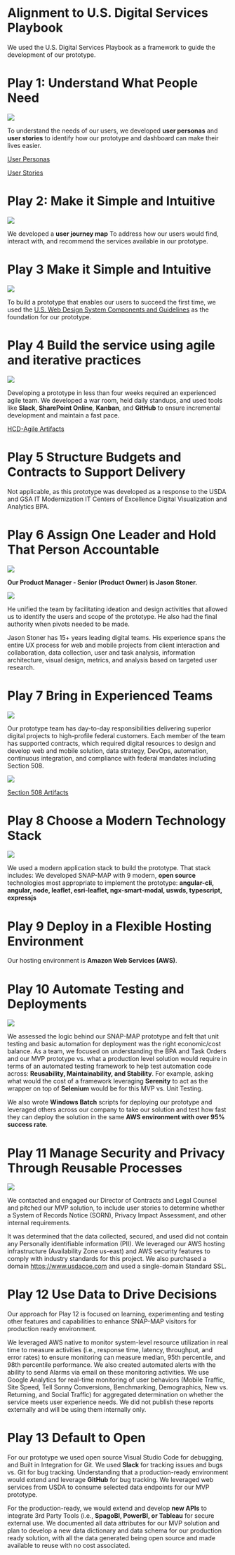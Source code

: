 # Alignment to U.S. Digital Services Playbook
We used the U.S. Digital Services Playbook as a framework to guide the development of our prototype. 


# Play 1: Understand What People Need

![
](https://lh3.googleusercontent.com/yxZo4qcn_zfS-vgANblwkK8ypON12iC7hlNHSSkZ3HUTHwoVJOiIqctFvvXyvjpmtCV-BS8BFesW "USDA USDS Play 1")

To understand the needs of our users, we developed **user personas** and **user stories** to identify how our prototype and dashboard can make their lives easier. 

[User Personas](https://github.com/metrostarsystem/usda-dva/blob/master/documentation/user-personas.md)

[User Stories](https://github.com/metrostarsystem/usda-dva/blob/master/documentation/user-stories.md)
# Play 2: Make it Simple and Intuitive
![
](https://lh3.googleusercontent.com/u_uCFA-hHhTg9bwXamVGt76h6lwOsi-nPZ1MQIIoGSjodB4spcbCwy_zSPZP8PItDc2mymNuA-xB "USDA USDS Play 2")

We developed a **user journey map** To address how our users would find, interact with, and recommend the services available in our prototype. 

# Play 3 Make it Simple and Intuitive
![
](https://lh3.googleusercontent.com/N2hOtgFRhcggKRuvjlXgY9tBIg26mqH6lmKnvEcHAfUeqo68LlQKjdWteYAb3epQOgpePFZQA_lu "USDA USDS Play 3")

To build a prototype that enables our users to succeed the first time, we used the [U.S. Web Design System Components and Guidelines](https://designsystem.digital.gov/) as the foundation for our prototype.

# Play 4 Build the service using agile and iterative practices
![
](https://lh3.googleusercontent.com/085FUkWD6nqFKsuBRDySMWUIOipo3E1qtMT5Y7uRWbiLJinDsyArhG79dO3ULDqbuJuckjlA1yny "USDA USDS Play 4")

Developing a prototype in less than four weeks required an experienced agile team. We developed a war room, held daily standups, and used tools like **Slack**, **SharePoint Online**, **Kanban**, and **GitHub** to ensure incremental development and maintain a fast pace.

[HCD-Agile Artifacts](https://github.com/metrostarsystem/usda-dva/blob/master/documentation/hcd-agile.md)

# Play 5 Structure Budgets and Contracts to Support Delivery
Not applicable, as this prototype was developed as a response to the USDA and GSA IT Modernization IT Centers of Excellence Digital Visualization and Analytics BPA. 

# Play 6 Assign One Leader and Hold That Person Accountable
![
](https://lh3.googleusercontent.com/wxJqCgqlB148RyiQOME7IWXyYZGBSaDf2f6JQ7Z9wdH582caOXA_Eom6tPlTaXlalGDEsRD6-k6t "USDA USDS Play 6")

**Our Product Manager - Senior (Product Owner) is Jason Stoner.**

![
](https://lh3.googleusercontent.com/_pSAzpkz9dfifXkm_G4wBYNAU0QFq8NOynsUtuWQoiM3KS-YW4NsPk6u4Kd__NsIdXxYNDdkSxlD "Jason Stoner - Project Manager - Senior")

He unified the team by facilitating ideation and design activities that allowed us to identify the users and scope of the prototype. He also had the final authority when pivots needed to be made. 

Jason Stoner has 15+ years leading digital teams. His experience spans the entire UX process for web and mobile projects from client interaction and collaboration, data collection, user and task analysis, information architecture, visual design, metrics, and analysis based on targeted user research.

# Play 7 Bring in Experienced Teams
![
](https://lh3.googleusercontent.com/1kJSnLrQBwjH_HN6iZ9iqInlkKwq0i6AcnUzvmOzigdlK23FMJNE1GB6dAvIU6RXtRr_ttHApqH_ "USDA USDS Play 7")

Our prototype team has day-to-day responsibilities delivering superior digital projects to high-profile federal customers. Each member of the team has supported contracts, which required digital resources to design and develop web and mobile solution, data strategy, DevOps, automation, continuous integration, and compliance with federal mandates including Section 508. 

![
](https://lh3.googleusercontent.com/SYagpgpt9xF_OYVzTjKsfndRIULGe9jqLmcwhvnoqKX-DclQatKkhR7j0nYhZpiXgjNHafL20K5A "Scrum is Fun")

[Section 508 Artifacts](https://github.com/metrostarsystem/usda-dva/blob/master/documentation/section-508.md)

# Play 8 Choose a Modern Technology Stack
![
](https://lh3.googleusercontent.com/VZZ5rXfaU2mMsi4_izkIC37xo5IFYCoswMtXpWc5lsXCtEMAsji1QcDxdE5EtwlhNkv0YIkMwb39 "USDA USDS Play 9")

We used a modern application stack to build the prototype.  That stack includes: 
We developed SNAP-MAP with 9 modern, **open source** technologies most appropriate to implement the prototype: **angular-cli, angular, node, leaflet, esri-leaflet, ngx-smart-modal, uswds, typescript, expressjs**

# Play 9 Deploy in a Flexible Hosting Environment

Our hosting environment is **Amazon Web Services (AWS)**.

# Play 10 Automate Testing and Deployments
![
](https://lh3.googleusercontent.com/oOO7ALR8loNMvvtWLYtlOjiQe_yFPOeNIkx7hgrc27K5-2P2pedqf_HOHr6OkPNfa2zcK4fQkbLO "USDA USDS Play 10")

We assessed the logic behind our SNAP-MAP prototype and felt that unit testing and basic automation for deployment was the right economic/cost balance. As a team, we focused on understanding the BPA and Task Orders and our MVP prototype vs. what a production level solution would require in terms of an automated testing framework to help test automation code across: **Reusability, Maintainability, and Stability**. For example, asking what would the cost of a framework leveraging **Serenity** to act as the wrapper on top of **Selenium** would be for this MVP vs. Unit Testing. 

We also wrote **Windows Batch** scripts for deploying our prototype and leveraged others across our company to take our solution and test how fast they can deploy the solution in the same **AWS environment with over 95% success rate**. 

# Play 11 Manage Security and Privacy Through Reusable Processes
![
](https://lh3.googleusercontent.com/WaUCb3hrEWEpNivzQAXQzocS0Ru_zPFpno2Qi2Yd0x6pAJl6IF3-APMERAs7oQNiYWpGBbBm2SYY "USDA USDS Play 11")

We contacted and engaged our Director of Contracts and Legal Counsel and pitched our MVP solution, to include user stories to determine whether a System of Records Notice (SORN), Privacy Impact Assessment, and other internal requirements.

It was determined that the data collected, secured, and used did not contain any Personally identifiable information (PII). We leveraged our AWS hosting infrastructure (Availability Zone us-east) and AWS security features to comply with industry standards for this project. We also purchased a domain https://www.usdacoe.com and used a single-domain Standard SSL.

# Play 12 Use Data to Drive Decisions

Our approach for Play 12 is focused on learning, experimenting and testing other features and capabilities to enhance SNAP-MAP visitors for production ready environment. 

We leveraged AWS native to monitor system-level resource utilization in real time to measure activities (i.e., response time, latency, throughput, and error rates) to ensure monitoring can measure median, 95th percentile, and 98th percentile performance. We also created automated alerts with the ability to send Alarms via email on these monitoring activities. We use Google Analytics for real-time monitoring of user behaviors (Mobile Traffic, Site Speed, Tell Sonny Conversions, Benchmarking, Demographics, New vs. Returning, and Social Traffic) for aggregated determination on whether the service meets user experience needs. We did not publish these reports externally and will be using them internally only. 
# Play 13 Default to Open

For our prototype we used open source Visual Studio Code for debugging, and Built in Integration for Git. We used **Slack** for tracking issues and bugs vs. Git for bug tracking. Understanding that a production-ready environment would extend and leverage **GitHub** for bug tracking. We leveraged web services from USDA to consume selected data endpoints for our MVP prototype. 

For the production-ready, we would extend and develop **new APIs** to integrate 3rd Party Tools (i.e., **SpagoBI, PowerBI, or Tableau** for secure external use. We documented all data attributes for our MVP solution and plan to develop a new data dictionary and data schema for our production ready solution, with all the data generated being open source and made available to reuse with no cost associated.  

